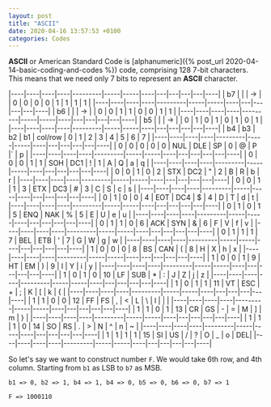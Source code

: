 ```yaml
---
layout: post
title: "ASCII"
date: 2020-04-16 13:57:53 +0100
categories: Codes
---
```


**ASCII** or American Standard Code is
[alphanumeric]({% post_url 2020-04-14-basic-coding-and-codes %}) code,
comprising 128 7-bit characters. This means that we need only
7 bits to represent an **ASCII** character.

<div class="table-wrapper" markdown="block">

|----|----|----|----|---------|-----|-----|----|---|---|---|---|----|
| b7 |    |    | -> |         | 0   | 0   | 0  | 0 | 1 | 1 | 1 | 1  |
|----|----|----|----|---------|-----|-----|----|---|---|---|---|----|
| b6 |    |    | -> |         | 0   | 0   | 1  | 1 | 0 | 0 | 1 | 1  |
|----|----|----|----|---------|-----|-----|----|---|---|---|---|----|
| b5 |    |    | -> |         | 0   | 1   | 0  | 1 | 0 | 1 | 0 | 1  |
|----|----|----|----|---------|-----|-----|----|---|---|---|---|----|
| b4 | b3 | b2 | b1 | col/row | 0   | 1   | 2  | 3 | 4 | 5 | 6 | 7  |
|----|----|----|----|---------|-----|-----|----|---|---|---|---|----|
| 0  | 0  | 0  | 0  | 0       | NUL | DLE | SP | 0 | @ | P |\` | p  |
|----|----|----|----|---------|-----|-----|----|---|---|---|---|----|
| 0  | 0  | 0  | 1  | 1       | SOH | DC1 | !  | 1 | A | Q | a | q  |
|----|----|----|----|---------|-----|-----|----|---|---|---|---|----|
| 0  | 0  | 1  | 0  | 2       | STX | DC2 | "  | 2 | B | R | b | r  |
|----|----|----|----|---------|-----|-----|----|---|---|---|---|----|
| 0  | 0  | 1  | 1  | 3       | ETX | DC3 | #  | 3 | C | S | c | s  |
|----|----|----|----|---------|-----|-----|----|---|---|---|---|----|
| 0  | 1  | 0  | 0  | 4       | EOT | DC4 | $  | 4 | D | T | d | t  |
|----|----|----|----|---------|-----|-----|----|---|---|---|---|----|
| 0  | 1  | 0  | 1  | 5       | ENQ | NAK | %  | 5 | E | U | e | u  |
|----|----|----|----|---------|-----|-----|----|---|---|---|---|----|
| 0  | 1  | 1  | 0  | 6       | ACK | SYN | &  | 6 | F | V | f | v  |
|----|----|----|----|---------|-----|-----|----|---|---|---|---|----|
| 0  | 1  | 1  | 1  | 7       | BEL | ETB | '  | 7 | G | W | g | w  |
|----|----|----|----|---------|-----|-----|----|---|---|---|---|----|
| 1  | 0  | 0  | 0  | 8       | BS  | CAN | (  | 8 | H | X | h | x  |
|----|----|----|----|---------|-----|-----|----|---|---|---|---|----|
| 1  | 0  | 0  | 1  | 9       | HT  | EM  | )  | 9 | I | Y | i | y  |
|----|----|----|----|---------|-----|-----|----|---|---|---|---|----|
| 1  | 0  | 1  | 0  | 10      | LF  | SUB | *  | : | J | Z | j | z  |
|----|----|----|----|---------|-----|-----|----|---|---|---|---|----|
| 1  | 0  | 1  | 1  | 11      | VT  | ESC | +  | ; | K | [ | k | {  |
|----|----|----|----|---------|-----|-----|----|---|---|---|---|----|
| 1  | 1  | 0  | 0  | 12      | FF  | FS  | ,  | < | L | \ | l | \| |
|----|----|----|----|---------|-----|-----|----|---|---|---|---|----|
| 1  | 1  | 0  | 1  | 13      | CR  | GS  | -  | = | M | ] | m | }  |
|----|----|----|----|---------|-----|-----|----|---|---|---|---|----|
| 1  | 1  | 1  | 0  | 14      | SO  | RS  | .  | > | N | ^ | n | ~  |
|----|----|----|----|---------|-----|-----|----|---|---|---|---|----|
| 1  | 1  | 1  | 1  | 15      | SI  | US  | /  | ? | O | _ | o | DEL|
|----|----|----|----|---------|-----|-----|----|---|---|---|---|----|

</div>


So let's say we want to construct number `F`. We would take 6th row, and
4th column. Starting from `b1` as LSB  to `b7` as MSB.


`b1 => 0,
b2 => 1,
b4 => 1,
b4 => 0,
b5 => 0,
b6 => 0,
b7 => 1`

`F => 1000110`
